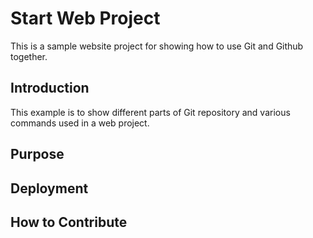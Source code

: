 # Start Web Project

This is a sample website project for showing how to use Git and Github together.

## Introduction

This example is to show different parts of Git repository and various commands used in a web project.

## Purpose

## Deployment

## How to Contribute

